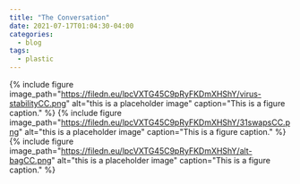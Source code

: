 ```yaml
---
title: "The Conversation"
date: 2021-07-17T01:04:30-04:00
categories:
  - blog
tags:
  - plastic
---
```


{% include figure image_path="https://filedn.eu/lpcVXTG45C9pRyFKDmXHShY/virus-stabilityCC.png" alt="this is a placeholder image" caption="This is a figure caption." %}
{% include figure image_path="https://filedn.eu/lpcVXTG45C9pRyFKDmXHShY/31swapsCC.png" alt="this is a placeholder image" caption="This is a figure caption." %}
{% include figure image_path="https://filedn.eu/lpcVXTG45C9pRyFKDmXHShY/alt-bagCC.png" alt="this is a placeholder image" caption="This is a figure caption." %}

